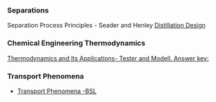 ### Separations

Separation Process Principles - Seader and Henley
[Distillation Design](https://en.wikipedia.org/wiki/Distillation_Design)

### Chemical Engineering Thermodynamics
[Thermodynamics and Its Applications- Tester and Modell. Answer key:](https://web.mit.edu/testerel/thermo/)
### Transport Phenomena
- [Transport Phenomena -BSL](https://en.wikipedia.org/wiki/Transport_Phenomena_(book))
### 